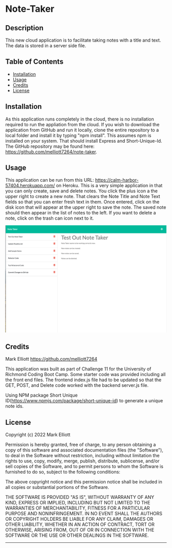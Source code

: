 # Note-Taker
## Description

This new cloud application is to facilitate taking notes with a title and text.   The data is stored in a server side file.

## Table of Contents

- [Installation](#installation)
- [Usage](#usage)
- [Credits](#credits)
- [License](#license)

## Installation

As this application runs completely in the cloud, there is no installation required to run the appliation from the cloud.  If you wish to download the application from GitHub and run it locally, clone the entire repository to a local folder and install it by typing "npm install".  This assumes npm is installed on your system.  That should install Express and Short-Unique-Id.  The GitHub repository may be found here: https://github.com/melliott7264/note-taker.

## Usage

This application can be run from this URL:  https://calm-harbor-57404.herokuapp.com/ on Heroku.  This is a very simple application in that you can only create, save and delete notes.  You click the plus icon a the upper right to create a new note.   That clears the Note Title and Note Text fields so that you can enter fresh text in them.   Once entered, click on the disk icon that will appear at the upper right to save the note.   The saved note should then appear in the list of notes to the left.  If you want to delete a note, click on the trash can icon next to it.   

![Note Taker Screenshot](./NoteTakerScreenShot.png)

## Credits

Mark Elliott  https://github.com/melliott7264

This application was built as part of Challenge 11 for the University of Richmond Coding Boot Camp.  Some starter code was provided including all the front end files.  The frontend index.js file had to be updated so that the GET, POST, and Delete code worked with the backend server.js file.

Using NPM package Short Unique ID(https://www.npmjs.com/package/short-unique-id) to generate a unique note ids.

## License

Copyright (c) 2022 Mark Elliott

Permission is hereby granted, free of charge, to any person obtaining a copy
of this software and associated documentation files (the "Software"), to deal
in the Software without restriction, including without limitation the rights
to use, copy, modify, merge, publish, distribute, sublicense, and/or sell
copies of the Software, and to permit persons to whom the Software is
furnished to do so, subject to the following conditions:

The above copyright notice and this permission notice shall be included in all
copies or substantial portions of the Software.

THE SOFTWARE IS PROVIDED "AS IS", WITHOUT WARRANTY OF ANY KIND, EXPRESS OR
IMPLIED, INCLUDING BUT NOT LIMITED TO THE WARRANTIES OF MERCHANTABILITY,
FITNESS FOR A PARTICULAR PURPOSE AND NONINFRINGEMENT. IN NO EVENT SHALL THE
AUTHORS OR COPYRIGHT HOLDERS BE LIABLE FOR ANY CLAIM, DAMAGES OR OTHER
LIABILITY, WHETHER IN AN ACTION OF CONTRACT, TORT OR OTHERWISE, ARISING FROM,
OUT OF OR IN CONNECTION WITH THE SOFTWARE OR THE USE OR OTHER DEALINGS IN THE
SOFTWARE.

---

